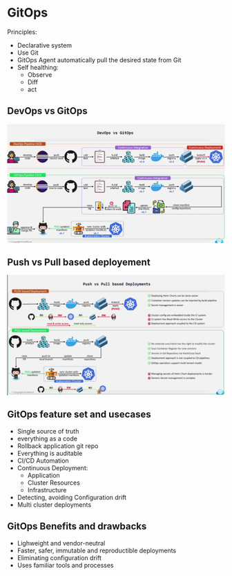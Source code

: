# GitOps

Principles:

* Declarative system
* Use Git
* GitOps Agent automatically pull the desired state from Git
* Self healthing:
  * Observe
  * Diff
  * act

## DevOps vs GitOps

![devops_gitops_pipeline](../img/devops_gitops_pipeline.png)

## Push vs Pull based deployement

![push_pull_model](../img/push_pull_model.png)

## GitOps feature set and usecases

* Single source of truth
* everything as a code
* Rollback application git repo
* Everything is auditable
* CI/CD Automation
* Continuous Deployment:
  * Application
  * Cluster Resources
  * Infrastructure
* Detecting, avoiding Configuration drift
* Multi cluster deployments

## GitOps Benefits and drawbacks

* Lighweight and vendor-neutral
* Faster, safer, immutable and reproductible deployments
* Eliminating configuration drift
* Uses familiar tools and processes